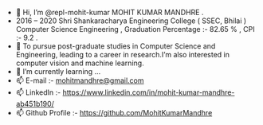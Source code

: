 - 👋 Hi, I’m @repl-mohit-kumar MOHIT KUMAR MANDHRE .
- 2016 – 2020		Shri Shankaracharya Engineering College ( SSEC, Bhilai ) Computer Science Engineering , Graduation Percentage :- 82.65 % , CPI :- 9.2 .
- 👀 To pursue post-graduate studies in Computer Science and Engineering, leading to a career in research.I’m also interested in computer vision and machine learning.
- 🌱 I’m currently learning ...
- 📫 E-mail :- mohitmandhre@gmail.com
- 📫 LinkedIn :- https://www.linkedin.com/in/mohit-kumar-mandhre-ab451b190/
- 📫 Github Profile :- https://github.com/MohitKumarMandhre

<!---
repl-mohit-kumar/repl-mohit-kumar is a ✨ special ✨ repository because its `README.md` (this file) appears on your GitHub profile.
You can click the Preview link to take a look at your changes.
--->
